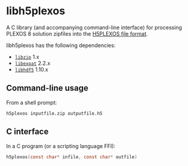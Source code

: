 # libh5plexos

A C library (and accompanying command-line interface) for processing PLEXOS 8
solution zipfiles into the
[H5PLEXOS file format](https://github.com/h5plexos/h5plexos-spec).

libh5plexos has the following dependencies:

 - [`libzip`](https://libzip.org) 1.x
 - [`libexpat`](https://libexpat.github.io) 2.2.x
 - [`libhdf5`](https://www.hdfgroup.org/downloads/hdf5) 1.10.x

## Command-line usage

From a shell prompt:

```shell
h5plexos inputfile.zip outputfile.h5
```

## C interface

In a C program (or a scripting language FFI):

```c
h5plexos(const char* infile, const char* outfile)
```
